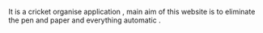It is a cricket organise application , main aim of this website is to eliminate the pen and paper and everything automatic .
